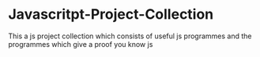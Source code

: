 # Javascritpt-Project-Collection
This a js project collection which consists of useful js programmes and the programmes which give a proof you know js
